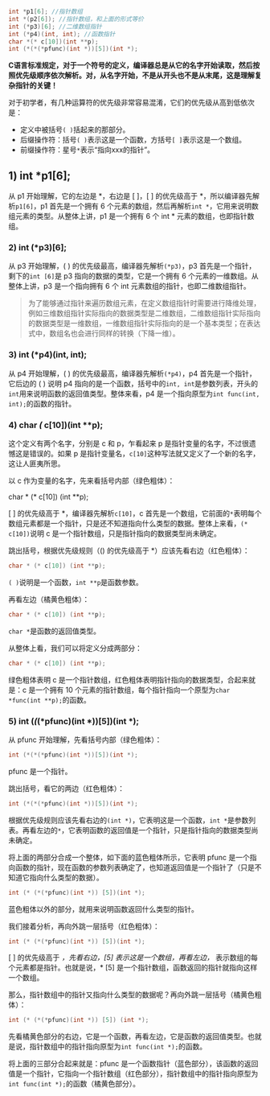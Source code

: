 
```c
int *p1[6]; //指针数组
int *(p2[6]); //指针数组，和上面的形式等价
int (*p3)[6]; //二维数组指针
int (*p4)(int, int); //函数指针
char *(* c[10])(int **p);
int (*(*(*pfunc)(int *))[5])(int *);
```

**C语言标准规定，对于一个符号的定义，编译器总是从它的名字开始读取，然后按照优先级顺序依次解析。对，从名字开始，不是从开头也不是从末尾，这是理解复杂指针的关键！**

对于初学者，有几种运算符的优先级非常容易混淆，它们的优先级从高到低依次是：

- 定义中被括号`( )`括起来的那部分。
- 后缀操作符：括号`( )`表示这是一个函数，方括号`[ ]`表示这是一个数组。
- 前缀操作符：星号`*`表示“指向xxx的指针”。

## 1) int *p1[6];

从 p1 开始理解，它的左边是 *，右边是 [ ]，[ ] 的优先级高于 *，所以编译器先解析`p1[6]`，p1 首先是一个拥有 6 个元素的数组，然后再解析`int *`，它用来说明数组元素的类型。从整体上讲，p1 是一个拥有 6 个 int * 元素的数组，也即指针数组。

### 2) int (*p3)[6];

从 p3 开始理解，( ) 的优先级最高，编译器先解析`(*p3)`，p3 首先是一个指针，剩下的`int [6]`是 p3 指向的数据的类型，它是一个拥有 6 个元素的一维数组。从整体上讲，p3 是一个指向拥有 6 个 int 元素数组的指针，也即二维数组指针。

> 为了能够通过指针来遍历数组元素，在定义数组指针时需要进行降维处理，例如三维数组指针实际指向的数据类型是二维数组，二维数组指针实际指向的数据类型是一维数组，一维数组指针实际指向的是一个基本类型；在表达式中，数组名也会进行同样的转换（下降一维）。

### 3) int (*p4)(int, int);

从 p4 开始理解，( ) 的优先级最高，编译器先解析`(*p4)`，p4 首先是一个指针，它后边的 ( ) 说明 p4 指向的是一个函数，括号中的`int, int`是参数列表，开头的`int`用来说明函数的返回值类型。整体来看，p4 是一个指向原型为`int func(int, int);`的函数的指针。

### 4) char *(* c[10])(int **p);

这个定义有两个名字，分别是 c 和 p，乍看起来 p 是指针变量的名字，不过很遗憾这是错误的。如果 p 是指针变量名，`c[10]`这种写法就又定义了一个新的名字，这让人匪夷所思。

以 c 作为变量的名字，先来看括号内部（绿色粗体）：

char * (* c[10]) (int **p);

[ ] 的优先级高于 *，编译器先解析`c[10]`，c 首先是一个数组，它前面的`*`表明每个数组元素都是一个指针，只是还不知道指向什么类型的数据。整体上来看，`(* c[10])`说明 c 是一个指针数组，只是指针指向的数据类型尚未确定。

跳出括号，根据优先级规则（() 的优先级高于 *）应该先看右边（红色粗体）：

```c
char * (* c[10]) (int **p);
```

`( )`说明是一个函数，`int **p`是函数参数。

再看左边（橘黄色粗体）：

```c
char * (* c[10]) (int **p);
```

`char *`是函数的返回值类型。

从整体上看，我们可以将定义分成两部分：

```c
char * (* c[10]) (int **p);
```

绿色粗体表明 c 是一个指针数组，红色粗体表明指针指向的数据类型，合起来就是：c 是一个拥有 10 个元素的指针数组，每个指针指向一个原型为`char *func(int **p);`的函数。

### 5) int (*(*(*pfunc)(int *))[5])(int *);

从 pfunc 开始理解，先看括号内部（绿色粗体）：

```c
int (*(*(*pfunc)(int *))[5])(int *);
```

pfunc 是一个指针。

跳出括号，看它的两边（红色粗体）：

```c
int (*(*(*pfunc)(int *))[5])(int *);
```

根据优先级规则应该先看右边的`(int *)`，它表明这是一个函数，`int *`是参数列表。再看左边的`*`，它表明函数的返回值是一个指针，只是指针指向的数据类型尚未确定。

将上面的两部分合成一个整体，如下面的蓝色粗体所示，它表明 pfunc 是一个指向函数的指针，现在函数的参数列表确定了，也知道返回值是一个指针了（只是不知道它指向什么类型的数据）。

```c
int (* (*(*pfunc)(int *)) [5])(int *);
```

蓝色粗体以外的部分，就用来说明函数返回什么类型的指针。

我们接着分析，再向外跳一层括号（红色粗体）：

```c
int (* (*(*pfunc)(int *)) [5])(int *);
```

[ ] 的优先级高于 *，先看右边，[5] 表示这是一个数组，再看左边，* 表示数组的每个元素都是指针。也就是说，* [5] 是一个指针数组，函数返回的指针就指向这样一个数组。

那么，指针数组中的指针又指向什么类型的数据呢？再向外跳一层括号（橘黄色粗体）：

```c
int (* (*(*pfunc)(int *)) [5]) (int *);
```

先看橘黄色部分的右边，它是一个函数，再看左边，它是函数的返回值类型。也就是说，指针数组中的指针指向原型为`int func(int *);`的函数。

将上面的三部分合起来就是：pfunc 是一个函数指针（蓝色部分），该函数的返回值是一个指针，它指向一个指针数组（红色部分），指针数组中的指针指向原型为`int func(int *);`的函数（橘黄色部分）。